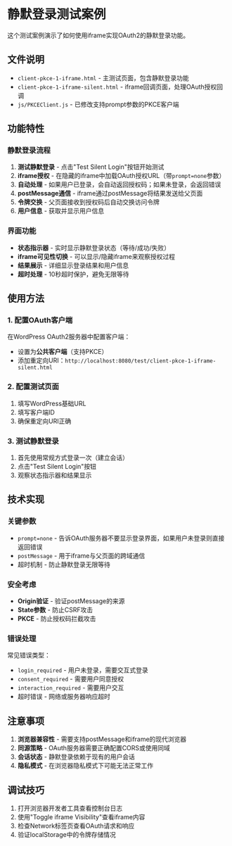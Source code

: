 # 静默登录测试案例

这个测试案例演示了如何使用iframe实现OAuth2的静默登录功能。

## 文件说明

- `client-pkce-1-iframe.html` - 主测试页面，包含静默登录功能
- `client-pkce-1-iframe-silent.html` - iframe回调页面，处理OAuth授权回调
- `js/PKCEClient.js` - 已修改支持prompt参数的PKCE客户端

## 功能特性

### 静默登录流程

1. **测试静默登录** - 点击"Test Silent Login"按钮开始测试
2. **iframe授权** - 在隐藏的iframe中加载OAuth授权URL（带`prompt=none`参数）
3. **自动处理** - 如果用户已登录，会自动返回授权码；如果未登录，会返回错误
4. **postMessage通信** - iframe通过postMessage将结果发送给父页面
5. **令牌交换** - 父页面接收到授权码后自动交换访问令牌
6. **用户信息** - 获取并显示用户信息

### 界面功能

- **状态指示器** - 实时显示静默登录状态（等待/成功/失败）
- **iframe可见性切换** - 可以显示/隐藏iframe来观察授权过程
- **结果展示** - 详细显示登录结果和用户信息
- **超时处理** - 10秒超时保护，避免无限等待

## 使用方法

### 1. 配置OAuth客户端

在WordPress OAuth2服务器中配置客户端：
- 设置为**公共客户端**（支持PKCE）
- 添加重定向URI：`http://localhost:8080/test/client-pkce-1-iframe-silent.html`

### 2. 配置测试页面

1. 填写WordPress基础URL
2. 填写客户端ID
3. 确保重定向URI正确

### 3. 测试静默登录

1. 首先使用常规方式登录一次（建立会话）
2. 点击"Test Silent Login"按钮
3. 观察状态指示器和结果显示

## 技术实现

### 关键参数

- `prompt=none` - 告诉OAuth服务器不要显示登录界面，如果用户未登录则直接返回错误
- `postMessage` - 用于iframe与父页面的跨域通信
- 超时机制 - 防止静默登录无限等待

### 安全考虑

- **Origin验证** - 验证postMessage的来源
- **State参数** - 防止CSRF攻击
- **PKCE** - 防止授权码拦截攻击

### 错误处理

常见错误类型：
- `login_required` - 用户未登录，需要交互式登录
- `consent_required` - 需要用户同意授权
- `interaction_required` - 需要用户交互
- 超时错误 - 网络或服务器响应超时

## 注意事项

1. **浏览器兼容性** - 需要支持postMessage和iframe的现代浏览器
2. **同源策略** - OAuth服务器需要正确配置CORS或使用同域
3. **会话状态** - 静默登录依赖于现有的用户会话
4. **隐私模式** - 在浏览器隐私模式下可能无法正常工作

## 调试技巧

1. 打开浏览器开发者工具查看控制台日志
2. 使用"Toggle iframe Visibility"查看iframe内容
3. 检查Network标签页查看OAuth请求和响应
4. 验证localStorage中的令牌存储情况
